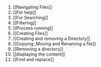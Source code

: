 1. [[Navigating Files]]
2. [[For help]]
3. [[For Searching]]
4. [[Filtering]]
5. [[Process running]]
6. [[Creating Files]]
7. [[Creating and removing a Directory]]
8. [[Copying ,Moving and Renaming a file]]
9. [[Removing a directory]]
10. [[displaying the content]]
11. [[Find and replace]]
